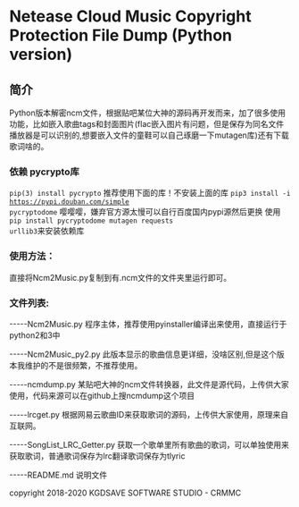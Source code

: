 <h1>Netease Cloud Music Copyright Protection File Dump (Python version)</h1>

<h2>简介</h2>


<p>Python版本解密ncm文件，根据贴吧某位大神的源码再开发而来，加了很多使用功能，比如嵌入歌曲tags和封面图片(flac嵌入图片有问题，但是保存为同名文件播放器是可以识别的,想要嵌入文件的童鞋可以自己琢磨一下mutagen库)还有下载歌词啥的。</p>


<h3>依赖 pycrypto库</h3>

<code>pip(3) install pycrypto</code>
推荐使用下面的库！不安装上面的库
<code>pip3 install -i https://pypi.douban.com/simple pycryptodome</code>
嘤嘤嘤，嫌弃官方源太慢可以自行百度国内pypi源然后更换
使用<code>pip install pycryptodome mutagen requests urllib3</code>来安装依赖库

<h3>使用方法：</h3>
直接将Ncm2Music.py复制到有.ncm文件的文件夹里运行即可。

<h3>文件列表:</h3>
<p>-----Ncm2Music.py 程序主体，推荐使用pyinstaller编译出来使用，直接运行于python2和3中</p>
<p>-----Ncm2Music_py2.py 此版本显示的歌曲信息更详细，没啥区别,但是这个版本我维护的不是很频繁，不推荐使用。</p>
<p>-----ncmdump.py 某贴吧大神的ncm文件转换器，此文件是源代码，上传供大家使用，代码来源可以在github上搜ncmdump这个项目</p>
<p>-----lrcget.py 根据网易云歌曲ID来获取歌词的源码，上传供大家使用，原理来自互联网。</p>
<p>-----SongList_LRC_Getter.py 获取一个歌单里所有歌曲的歌词，可以单独使用来获取歌词，普通歌词保存为lrc翻译歌词保存为tlyric</p>
<p>-----README.md 说明文件</p>

copyright 2018-2020 KGDSAVE SOFTWARE STUDIO - CRMMC 
